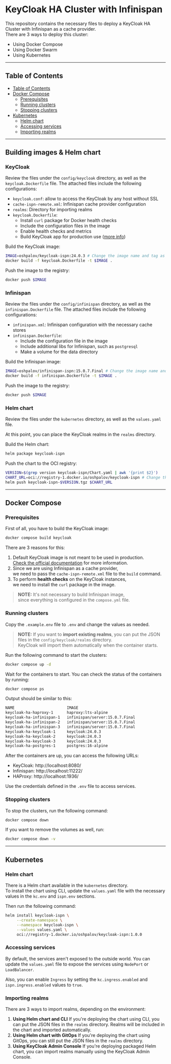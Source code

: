 # KeyCloak HA Cluster with Infinispan

This repository contains the necessary files to deploy a KeyCloak HA Cluster with Infinispan as a cache provider.  
There are 3 ways to deploy this cluster:

- Using Docker Compose
- Using Docker Swarm
- Using Kubernetes

---

## Table of Contents

- [Table of Contents](#table-of-contents)
- [Docker Compose](#docker-compose)
  - [Prerequisites](#prerequisites)
  - [Running clusters](#running-clusters)
  - [Stopping clusters](#stopping-clusters)
- [Kubernetes](#kubernetes)
  - [Helm chart](#helm-chart)
  - [Accessing services](#accessing-services)
  - [Importing realms](#importing-realms)

---

## Building images & Helm chart

### KeyCloak

Review the files under the `config/keycloak` directory, as well as the `keycloak.Dockerfile` file.
The attached files include the following configurations:

- `keycloak.conf`:
  allow to access the KeyCloak by any host without SSL
- `cache-ispn-remote.xml`:
  Infinispan cache provider configuration
- `realms`:
  Directory for importing realms
- `keycloak.Dockerfile`:
  - Install `curl` package for Docker health checks
  - Include the configuration files in the image
  - Enable health checks and metrics
  - Build KeyCloak app for production use ([more info](https://www.keycloak.org/server/containers))

Build the KeyCloak image:

```bash
IMAGE=oshpalov/keycloak-ispn:24.0.3 # Change the image name and tag as needed
docker build -f keycloak.Dockerfile -t $IMAGE .
```

Push the image to the registry:

```bash
docker push $IMAGE
```

### Infinispan

Review the files under the `config/infinispan` directory, as well as the `infinispan.Dockerfile` file.
The attached files include the following configurations:

- `infinispan.xml`:
  Infinispan configuration with the necessary cache stores
- `infinispan.Dockerfile`:
  - Include the configuration file in the image
  - Include additional libs for Infinispan, such as `postgresql`
  - Make a volume for the data directory

Build the Infinispan image:

```bash
IMAGE=oshpalov/infinispan-ispn:15.0.7.Final # Change the image name and tag as needed
docker build -f infinispan.Dockerfile -t $IMAGE .
```

Push the image to the registry:

```bash
docker push $IMAGE
```

### Helm chart

Review the files under the `kubernetes` directory, as well as the `values.yaml` file.

At this point, you can place the KeyCloak realms in the `realms` directory.

Build the Helm chart:

```bash
helm package keycloak-ispn
```

Push the chart to the OCI registry:

```bash
VERSION=$(grep version keycloak-ispn/Chart.yaml | awk '{print $2}')
CHART_URL=oci://registry-1.docker.io/oshpalov/keycloak-ispn # Change the registry URL as needed
helm push keycloak-ispn-$VERSION.tgz $CHART_URL
```

---

## Docker Compose

### Prerequisites

First of all, you have to build the KeyCloak image:

```bash
docker compose build keycloak
```

There are 3 reasons for this:

1. Default KeyCloak image is not meant to be used in production.  
   [Check the official documentation](https://www.keycloak.org/server/containers) for more information.
2. Since we are using Infinispan as a cache provider,  
   we need to pass the `cache-ispn-remote.xml` file to the `build` command.
3. To perform **health checks** on the KeyCloak instances,  
   we need to install the `curl` package in the image.

> **NOTE:** It's not necessary to build Infinispan image,  
> since everything is configured in the `compose.yml` file.

### Running clusters

Copy the `.example.env` file to `.env` and change the values as needed.  

> **NOTE:** If you want to **import existing realms**, you can put the JSON files in the `config/keycloak/realms` directory.  
> KeyCloak will import them automatically when the container starts.

Run the following command to start the clusters:

```bash
docker compose up -d
```

Wait for the containers to start.
You can check the status of the containers by running:

```bash
docker compose ps
```

Output should be similar to this:

```bash
NAME                       IMAGE                                          COMMAND                    SERVICE      CREATED          STATUS                    PORTS
keycloak-ha-haproxy-1      haproxy:lts-alpine                             "docker-entrypoint.s…"     haproxy      2 minutes ago    Up 2 minutes (healthy)    127.0.0.1:1936->1936/tcp, 127.0.0.1:8080->8080/tcp, 127.0.0.1:11222->11222/tcp
keycloak-ha-infinispan-1   infinispan/server:15.0.7.Final                 "sh -c '\n  echo 'use…"    infinispan   2 minutes ago    Up 2 minutes (healthy)    2157/tcp, 7800/tcp, 7900/tcp, 8080/tcp, 8443/tcp, 11221-11223/tcp, 46655/tcp, 57600/tcp
keycloak-ha-infinispan-2   infinispan/server:15.0.7.Final                 "sh -c '\n  echo 'use…"    infinispan   2 minutes ago    Up 2 minutes (healthy)    2157/tcp, 7800/tcp, 7900/tcp, 8080/tcp, 8443/tcp, 11221-11223/tcp, 46655/tcp, 57600/tcp
keycloak-ha-infinispan-3   infinispan/server:15.0.7.Final                 "sh -c '\n  echo 'use…"    infinispan   2 minutes ago    Up 2 minutes (healthy)    2157/tcp, 7800/tcp, 7900/tcp, 8080/tcp, 8443/tcp, 11221-11223/tcp, 46655/tcp, 57600/tcp
keycloak-ha-keycloak-1     keycloak:24.0.3                                "/opt/keycloak/bin/k…"     keycloak     31 seconds ago   Up 28 seconds (healthy)   8080/tcp, 8443/tcp
keycloak-ha-keycloak-2     keycloak:24.0.3                                "/opt/keycloak/bin/k…"     keycloak     31 seconds ago   Up 27 seconds (healthy)   8080/tcp, 8443/tcp
keycloak-ha-keycloak-3     keycloak:24.0.3                                "/opt/keycloak/bin/k…"     keycloak     31 seconds ago   Up 28 seconds (healthy)   8080/tcp, 8443/tcp
keycloak-ha-postgres-1     postgres:16-alpine                             "sh -c '\n  echo \"CRE…"   postgres     2 minutes ago    Up 2 minutes (healthy)    5432/tcp
```

After the containers are up, you can access the following URLs:

- KeyCloak: http://localhost:8080/
- Infinispan: http://localhost:11222/
- HAProxy: http://localhost:1936/

Use the credentials defined in the `.env` file to access services.

### Stopping clusters

To stop the clusters, run the following command:

```bash
docker compose down
```

If you want to remove the volumes as well, run:

```bash
docker compose down -v
```

---

## Kubernetes

### Helm chart

There is a Helm chart available in the `kubernetes` directory.  
To install the chart using CLI, update the `values.yaml` file with the necessary values in the `kc.env` and `ispn.env` sections.

Then run the following command:

```bash
helm install keycloak-ispn \
     --create-namespace \
     --namespace keycloak-ispn \
     --values values.yaml \
     oci://registry-1.docker.io/oshpalov/keycloak-ispn:1.0.0
```

### Accessing services

By default, the services aren't exposed to the outside world.
You can update the `values.yaml` file to expose the services using `NodePort` or `LoadBalancer`.

Also, you can enable `Ingress` by setting the `kc.ingress.enabled` and `ispn.ingress.enabled` values to `true`.

### Importing realms

There are 3 ways to import realms, depending on the environment:

1. **Using Helm chart and CLI**
   If you're deploying the chart using CLI, you can put the JSON files in the `realms` directory.
   Realms will be included in the chart and imported automatically.
2. **Using Helm chart with GitOps**
   If you're deploying the chart using GitOps, you can still put the JSON files in the `realms` directory.
3. **Using KeyCloak Admin Console**
   If you're deploying packaged Helm chart, you can import realms manually using the KeyCloak Admin Console.
